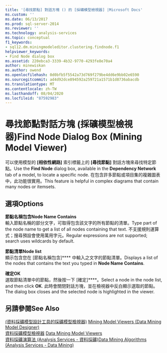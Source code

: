 ```yaml
---
title: '[尋找節點] 對話方塊 () 的 [採礦模型檢視器] |Microsoft Docs'
ms.custom: ''
ms.date: 06/13/2017
ms.prod: sql-server-2014
ms.reviewer: ''
ms.technology: analysis-services
ms.topic: conceptual
f1_keywords:
- sql12.dm.miningmodeleditor.clustering.findnode.f1
helpviewer_keywords:
- Find Node dialog box
ms.assetid: 220ebca3-3339-4b32-9770-4293fe8e70a4
author: minewiskan
ms.author: owend
ms.openlocfilehash: 0d0bfb5f5542a73d769f279be4dd6e9bb02e6590
ms.sourcegitcommit: ad4d92dce894592a259721a1571b1d8736abacdb
ms.translationtype: MT
ms.contentlocale: zh-TW
ms.lasthandoff: 08/04/2020
ms.locfileid: "87592983"
---
```

# <a name="find-node-dialog-box-mining-model-viewer"></a><span data-ttu-id="0f0bd-102">尋找節點對話方塊 (採礦模型檢視器)</span><span class="sxs-lookup"><span data-stu-id="0f0bd-102">Find Node Dialog Box (Mining Model Viewer)</span></span>
  <span data-ttu-id="0f0bd-103">可以使用模型的 **[相依性網路]** 索引標籤上的 **[尋找節點]** 對話方塊來尋找特定節點。</span><span class="sxs-lookup"><span data-stu-id="0f0bd-103">Use the **Find Node** dialog box, available in the **Dependency Network** tab of a model, to locate a specific node.</span></span> <span data-ttu-id="0f0bd-104">在包含許多節點或項目集的複雜圖表中，此功能很實用。</span><span class="sxs-lookup"><span data-stu-id="0f0bd-104">This feature is helpful in complex diagrams that contain many nodes or itemsets.</span></span>  
  
## <a name="options"></a><span data-ttu-id="0f0bd-105">選項</span><span class="sxs-lookup"><span data-stu-id="0f0bd-105">Options</span></span>  
 <span data-ttu-id="0f0bd-106">**節點名稱包含**</span><span class="sxs-lookup"><span data-stu-id="0f0bd-106">**Node Name Contains**</span></span>  
 <span data-ttu-id="0f0bd-107">輸入節點名稱的部分文字，可取得包含該文字的所有節點的清單。</span><span class="sxs-lookup"><span data-stu-id="0f0bd-107">Type part of the node name to get a list of all nodes containing that text.</span></span> <span data-ttu-id="0f0bd-108">不支援規則運算式；搜尋預設會使用萬用字元。</span><span class="sxs-lookup"><span data-stu-id="0f0bd-108">Regular expressions are not supported; search uses wildcards by default.</span></span>  
  
 <span data-ttu-id="0f0bd-109">**節點清單**</span><span class="sxs-lookup"><span data-stu-id="0f0bd-109">**Node list**</span></span>  
 <span data-ttu-id="0f0bd-110">顯示包含您在 [節點名稱包含]\*\*\*\* 中輸入之文字的節點清單。</span><span class="sxs-lookup"><span data-stu-id="0f0bd-110">Displays a list of the nodes that contains the text you typed in **Node Name Contains**.</span></span>  
  
 <span data-ttu-id="0f0bd-111">**確定**</span><span class="sxs-lookup"><span data-stu-id="0f0bd-111">**OK**</span></span>  
 <span data-ttu-id="0f0bd-112">選取節點清單中的節點，然後按一下 [確定]\*\*\*\*。</span><span class="sxs-lookup"><span data-stu-id="0f0bd-112">Select a node in the node list, and then click **OK**.</span></span> <span data-ttu-id="0f0bd-113">此時會關閉對話方塊，並在檢視器中反白顯示選取的節點。</span><span class="sxs-lookup"><span data-stu-id="0f0bd-113">The dialog box closes and the selected node is highlighted in the viewer.</span></span>  
  
## <a name="see-also"></a><span data-ttu-id="0f0bd-114">另請參閱</span><span class="sxs-lookup"><span data-stu-id="0f0bd-114">See Also</span></span>  
 <span data-ttu-id="0f0bd-115">[&#40;資料採礦模型設計工具的採礦模型檢視器&#41;](mining-model-viewers-data-mining-model-designer.md) </span><span class="sxs-lookup"><span data-stu-id="0f0bd-115">[Mining Model Viewers &#40;Data Mining Model Designer&#41;](mining-model-viewers-data-mining-model-designer.md) </span></span>  
 <span data-ttu-id="0f0bd-116">[資料採礦模型檢視器](data-mining/data-mining-model-viewers.md) </span><span class="sxs-lookup"><span data-stu-id="0f0bd-116">[Data Mining Model Viewers](data-mining/data-mining-model-viewers.md) </span></span>  
 [<span data-ttu-id="0f0bd-117">資料採礦演算法 &#40;Analysis Services - 資料採礦&#41;</span><span class="sxs-lookup"><span data-stu-id="0f0bd-117">Data Mining Algorithms &#40;Analysis Services - Data Mining&#41;</span></span>](data-mining/data-mining-algorithms-analysis-services-data-mining.md)  
  
  
